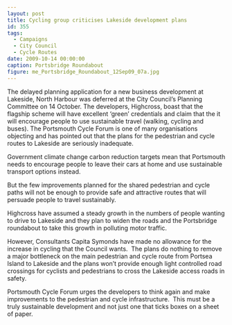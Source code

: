 ```yaml
---
layout: post
title: Cycling group criticises Lakeside development plans
id: 355
tags:
  - Campaigns
  - City Council
  - Cycle Routes
date: 2009-10-14 00:00:00
caption: Portsbridge Roundabout
figure: me_Portsbridge_Roundabout_12Sep09_07a.jpg
---
```


The delayed planning application for a new business development at Lakeside, North Harbour was deferred at the City Council’s Planning Committee on 14 October. The developers, Highcross, boast that the flagship scheme will have excellent ‘green’ credentials and claim that the it will encourage people to use sustainable travel (walking, cycling and buses). The Portsmouth Cycle Forum is one of many organisations objecting and has pointed out that the plans for the pedestrian and cycle routes to Lakeside are seriously inadequate.

Government climate change carbon reduction targets mean that Portsmouth needs to encourage people to leave their cars at home and use sustainable transport options instead.

But the few improvements planned for the shared pedestrian and cycle paths will not be enough to provide safe and attractive routes that will persuade people to travel sustainably.

Highcross have assumed a steady growth in the numbers of people wanting to drive to Lakeside and they plan to widen the roads and the Portsbridge roundabout to take this growth in polluting motor traffic.

However, Consultants Capita Symonds have made no allowance for the increase in cycling that the Council wants.  The plans do nothing to remove a major bottleneck on the main pedestrian and cycle route from Portsea Island to Lakeside and the plans won’t provide enough light controlled road crossings for cyclists and pedestrians to cross the Lakeside access roads in safety.

Portsmouth Cycle Forum urges the developers to think again and make improvements to the pedestrian and cycle infrastructure.  This must be a truly sustainable development and not just one that ticks boxes on a sheet of paper.
